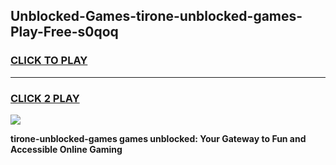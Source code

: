 
## Unblocked-Games-tirone-unblocked-games-Play-Free-s0qoq
<h3>
<a href="https://premium76.site?title=tirone-unblocked-games&ref=17A">CLICK TO PLAY</a></h3>
<hr>

<h3>
<a href="https://premium76.site?title=tirone-unblocked-games&ref=17A">CLICK 2 PLAY</a>
  
</h3>

<a href="https://premium76.site?title=tirone-unblocked-games&ref=17A"><img src="https://clearcache.store/games.png"></a>


**tirone-unblocked-games games unblocked: Your Gateway to Fun and Accessible Online Gaming**
